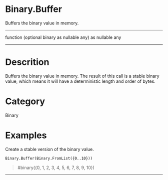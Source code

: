 ﻿# Binary.Buffer
Buffers the binary value in memory.
***
function (optional binary as nullable any) as nullable any
***
# Descrition 
Buffers the binary value in memory.  The result of this call is a stable binary value, which means it will have a deterministic length and order of bytes.
# Category 
Binary
# Examples 
Create a stable version of the binary value.
```
Binary.Buffer(Binary.FromList({0..10}))
```
> #binary({0, 1, 2, 3, 4, 5, 6, 7, 8, 9, 10})
***
